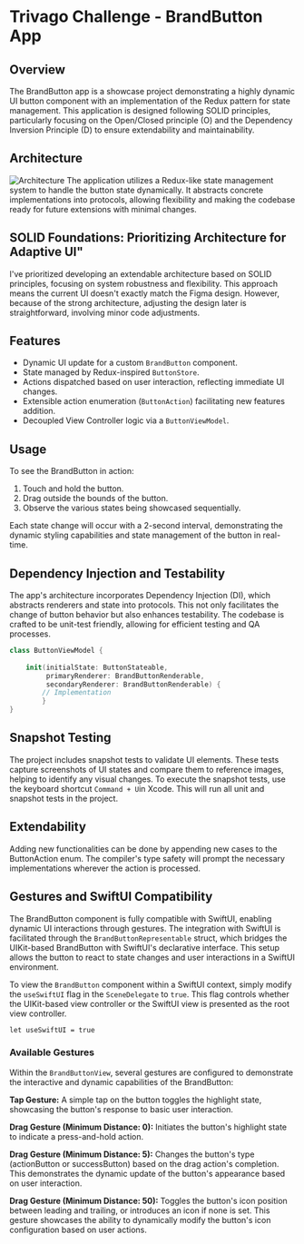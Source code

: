 # Trivago Challenge - BrandButton App

## Overview

The BrandButton app is a showcase project demonstrating a highly dynamic UI button component with an implementation of the Redux pattern for state management. This application is designed following SOLID principles, particularly focusing on the Open/Closed principle (O) and the Dependency Inversion Principle (D) to ensure extendability and maintainability.

## Architecture
![Architecture](../uml.png)
The application utilizes a Redux-like state management system to handle the button state dynamically. It abstracts concrete implementations into protocols, allowing flexibility and making the codebase ready for future extensions with minimal changes.

## SOLID Foundations: Prioritizing Architecture for Adaptive UI"
I've prioritized developing an extendable architecture based on SOLID principles, focusing on system robustness and flexibility. This approach means the current UI doesn't exactly match the Figma design. However, because of the strong architecture, adjusting the design later is straightforward, involving minor code adjustments.

## Features

- Dynamic UI update for a custom `BrandButton` component.
- State managed by Redux-inspired `ButtonStore`.
- Actions dispatched based on user interaction, reflecting immediate UI changes.
- Extensible action enumeration (`ButtonAction`) facilitating new features addition.
- Decoupled View Controller logic via a `ButtonViewModel`.

## Usage

To see the BrandButton in action:

1. Touch and hold the button.
2. Drag outside the bounds of the button.
3. Observe the various states being showcased sequentially.

Each state change will occur with a 2-second interval, demonstrating the dynamic styling capabilities and state management of the button in real-time.

## Dependency Injection and Testability

The app's architecture incorporates Dependency Injection (DI), which abstracts renderers and state into protocols. This not only facilitates the change of button behavior but also enhances testability. The codebase is crafted to be unit-test friendly, allowing for efficient testing and QA processes.

```swift
class ButtonViewModel {
    
    init(initialState: ButtonStateable,
         primaryRenderer: BrandButtonRenderable,
         secondaryRenderer: BrandButtonRenderable) {
        // Implementation 
        }
}
```

## Snapshot Testing
The project includes snapshot tests to validate UI elements. These tests capture screenshots of UI states and compare them to reference images, helping to identify any visual changes. To execute the snapshot tests, use the keyboard shortcut `Command + U`in Xcode. This will run all unit and snapshot tests in the project.

## Extendability
Adding new functionalities can be done by appending new cases to the ButtonAction enum. The compiler's type safety will prompt the necessary implementations wherever the action is processed.

## Gestures and SwiftUI Compatibility
The BrandButton component is fully compatible with SwiftUI, enabling dynamic UI interactions through gestures. The integration with SwiftUI is facilitated through the `BrandButtonRepresentable` struct, which bridges the UIKit-based BrandButton with SwiftUI's declarative interface. This setup allows the button to react to state changes and user interactions in a SwiftUI environment.

To view the `BrandButton` component within a SwiftUI context, simply modify the `useSwiftUI` flag in the `SceneDelegate` to `true`. This flag controls whether the UIKit-based view controller or the SwiftUI view is presented as the root view controller.

```
let useSwiftUI = true
```


### Available Gestures
Within the `BrandButtonView`, several gestures are configured to demonstrate the interactive and dynamic capabilities of the BrandButton:

**Tap Gesture:** A simple tap on the button toggles the highlight state, showcasing the button's response to basic user interaction.

**Drag Gesture (Minimum Distance: 0):** Initiates the button's highlight state to indicate a press-and-hold action.

**Drag Gesture (Minimum Distance: 5):** Changes the button's type (actionButton or successButton) based on the drag action's completion. This demonstrates the dynamic update of the button's appearance based on user interaction.

**Drag Gesture (Minimum Distance: 50):** Toggles the button's icon position between leading and trailing, or introduces an icon if none is set. This gesture showcases the ability to dynamically modify the button's icon configuration based on user actions.